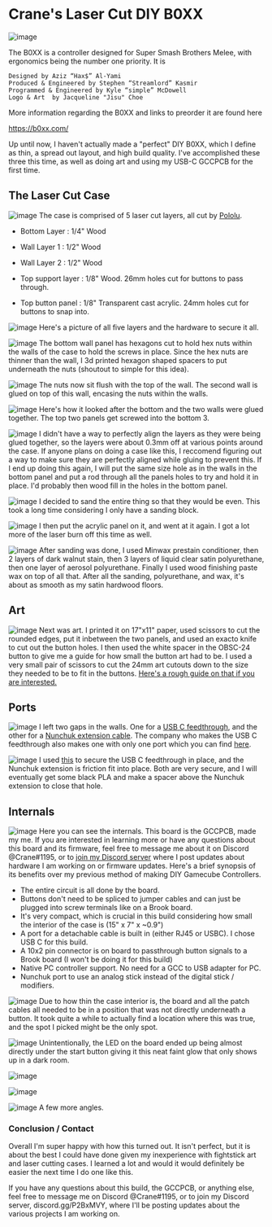 # Crane's Laser Cut DIY B0XX

![image](https://i.imgur.com/3eXRQtJ.jpg)

The B0XX is a controller designed for Super Smash Brothers Melee, with ergonomics being the number one priority. It is

    Designed by Aziz “Hax$” Al-Yami
    Produced & Engineered by Stephen “Streamlord” Kasmir
    Programmed & Engineered by Kyle “simple” McDowell
    Logo & Art  by Jacqueline "Jisu" Choe

More information regarding the B0XX and links to preorder it are found here

https://b0xx.com/

Up until now, I haven't actually made a "perfect" DIY B0XX, which I define as thin, a spread out layout, and high build quality. I've accomplished these three this time, as well as doing art and using my USB-C GCCPCB for the first time.

## The Laser Cut Case
![image](https://i.imgur.com/MUbdEpq.jpg)
The case is comprised of 5 laser cut layers, all cut by [Pololu](https://www.pololu.com/product/749).

- Bottom Layer      : 1/4" Wood

- Wall Layer 1      : 1/2" Wood

- Wall Layer 2      : 1/2" Wood

- Top support layer : 1/8" Wood. 26mm holes cut for buttons to pass through.

- Top button panel  : 1/8" Transparent cast acrylic. 24mm holes cut for buttons to snap into.

![image](https://i.imgur.com/KVPtz1G.jpg)
Here's a picture of all five layers and the hardware to secure it all.

![image](https://i.imgur.com/sHFcH9h.jpg)
The bottom wall panel has hexagons cut to hold hex nuts within the walls of the case to hold the screws in place. Since the hex nuts are thinner than the wall, I 3d printed hexagon shaped spacers to put underneath the nuts (shoutout to simple for this idea).

![image](https://i.imgur.com/Y9r0cWf.jpg)
The nuts now sit flush with the top of the wall. The second wall is glued on top of this wall, encasing the nuts within the walls.

![image](https://i.imgur.com/riOVcad.jpg)
Here's how it looked after the bottom and the two walls were glued together. The top two panels get screwed into the bottom 3.

![image](https://i.imgur.com/seCmGHT.jpg)
I didn't have a way to perfectly align the layers as they were being glued together, so the layers were about 0.3mm off at various points around the case. If anyone plans on doing a case like this, I reccomend figuring out a way to make sure they are perfectly aligned while gluing to prevent this. If I end up doing this again, I will put the same size hole as in the walls in the bottom panel and put a rod through all the panels holes to try and hold it in place. I'd probably then wood fill in the holes in the bottom panel.

![image](https://i.imgur.com/8W1GNR2.jpg)
I decided to sand the entire thing so that they would be even. This took a long time considering I only have a sanding block.

![image](https://i.imgur.com/iDjXLk8.jpg)
I then put the acrylic panel on it, and went at it again. I got a lot more of the laser burn off this time as well.

![image](https://i.imgur.com/idLWYNo.jpg)
After sanding was done, I used Minwax prestain conditioner, then 2 layers of dark walnut stain, then 3 layers of liquid clear satin polyurethane, then one layer of aerosol polyurethane. Finally I used wood finishing paste wax on top of all that. After all the sanding, polyurethane, and wax, it's about as smooth as my satin hardwood floors.

## Art
![image](https://i.imgur.com/MxC2GOw.jpg)
Next was art. I printed it on 17"x11" paper, used scissors to cut the rounded edges, put it inbetween the two panels, and used an exacto knife to cut out the button holes. I then used the white spacer in the OBSC-24 button to give me a guide for how small the button art had to be. I used a very small pair of scissors to cut the 24mm art cutouts down to the size they needed to be to fit in the buttons. [Here's a rough guide on that if you are interested.](https://support.focusattack.com/hc/en-us/articles/115002742306-Adding-art-to-buttons-101)

## Ports
![image](https://i.imgur.com/dgtR2th.jpg)
I left two gaps in the walls. One for a [USB C feedthrough](https://www.amazon.com/gp/product/B07DFCH4V3/ref=ppx_yo_dt_b_asin_title_o08_s00?ie=UTF8&psc=1), and the other for a [Nunchuk extension cable](https://www.amazon.com/gp/product/B01MYVK56T/ref=ppx_yo_dt_b_asin_title_o07_s00?ie=UTF8&psc=1). The company who makes the USB C feedthrough also makes one with only one port which you can find [here](https://www.amazon.com/USB-Adaptor-Type-Receptacle-FT/dp/B07695JD1Q/ref=sr_1_64?qid=1564507879&s=gateway&sr=8-64&srs=8040557011).

![image](https://i.imgur.com/Ers2BYs.jpg)
I used [this](https://www.amazon.com/Loctite-Fun-Tak-Mounting-2-Ounce-1087306/dp/B001F57ZPW) to secure the USB C feedthrough in place, and the Nunchuk extension is friction fit into place. Both are very secure, and I will eventually get some black PLA and make a spacer above the Nunchuk extension to close that hole.

## Internals
![image](https://i.imgur.com/5R3F9Hd.jpg)
Here you can see the internals. This board is the GCCPCB, made my me. If you are interested in learning more or have any questions about this board and its firmware, feel free to message me about it on Discord @Crane#1195, or to [join my Discord server](discord.gg/P2BxMVY) where I post updates about hardware I am working on or firmware updates.
Here's a brief synopsis of its benefits over my previous method of making DIY Gamecube Controllers.
* The entire circuit is all done by the board.
* Buttons don't need to be spliced to jumper cables and can just be plugged into screw terminals like on a Brook board.
* It's very compact, which is crucial in this build considering how small the interior of the case is (15" x 7" x ~0.9")
* A port for a detachable cable is built in (either RJ45 or USBC). I chose USB C for this build.
* A 10x2 pin connector is on board to passthrough button signals to a Brook board (I won't be doing it for this build)
* Native PC controller support. No need for a GCC to USB adapter for PC.
* Nunchuk port to use an analog stick instead of the digital stick / modifiers.

![image](https://i.imgur.com/3LmkPNO.jpg)
Due to how thin the case interior is, the board and all the patch cables all needed to be in a position that was not directly underneath a button. It took quite a while to actually find a location where this was true, and the spot I picked might be the only spot.

![image](https://i.imgur.com/dGIz1oK.jpg)
Unintentionally, the LED on the board ended up being almost directly under the start button giving it this neat faint glow that only shows up in a dark room.

![image](https://i.imgur.com/DDajy5T.jpg)

![image](https://i.imgur.com/al1c5pm.jpg)

![image](https://i.imgur.com/kn0kdpJ.jpg)
A few more angles.

### Conclusion / Contact
Overall I'm super happy with how this turned out. It isn't perfect, but it is about the best I could have done given my inexperience with fightstick art and laser cutting cases. I learned a lot and would it would definitely be easier the next time I do one like this.

If you have any questions about this build, the GCCPCB, or anything else, feel free to message me on Discord @Crane#1195, or to join my Discord server, discord.gg/P2BxMVY, where I'll be posting updates about the various projects I am working on.
